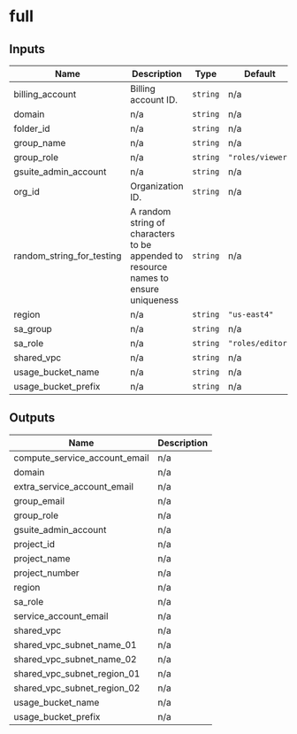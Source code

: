 # full

<!-- BEGINNING OF PRE-COMMIT-TERRAFORM DOCS HOOK -->
## Inputs

| Name | Description | Type | Default | Required |
|------|-------------|------|---------|:--------:|
| billing\_account | Billing account ID. | `string` | n/a | yes |
| domain | n/a | `string` | n/a | yes |
| folder\_id | n/a | `string` | n/a | yes |
| group\_name | n/a | `string` | n/a | yes |
| group\_role | n/a | `string` | `"roles/viewer"` | no |
| gsuite\_admin\_account | n/a | `string` | n/a | yes |
| org\_id | Organization ID. | `string` | n/a | yes |
| random\_string\_for\_testing | A random string of characters to be appended to resource names to ensure uniqueness | `string` | n/a | yes |
| region | n/a | `string` | `"us-east4"` | no |
| sa\_group | n/a | `string` | n/a | yes |
| sa\_role | n/a | `string` | `"roles/editor"` | no |
| shared\_vpc | n/a | `string` | n/a | yes |
| usage\_bucket\_name | n/a | `string` | n/a | yes |
| usage\_bucket\_prefix | n/a | `string` | n/a | yes |

## Outputs

| Name | Description |
|------|-------------|
| compute\_service\_account\_email | n/a |
| domain | n/a |
| extra\_service\_account\_email | n/a |
| group\_email | n/a |
| group\_role | n/a |
| gsuite\_admin\_account | n/a |
| project\_id | n/a |
| project\_name | n/a |
| project\_number | n/a |
| region | n/a |
| sa\_role | n/a |
| service\_account\_email | n/a |
| shared\_vpc | n/a |
| shared\_vpc\_subnet\_name\_01 | n/a |
| shared\_vpc\_subnet\_name\_02 | n/a |
| shared\_vpc\_subnet\_region\_01 | n/a |
| shared\_vpc\_subnet\_region\_02 | n/a |
| usage\_bucket\_name | n/a |
| usage\_bucket\_prefix | n/a |

<!-- END OF PRE-COMMIT-TERRAFORM DOCS HOOK -->
